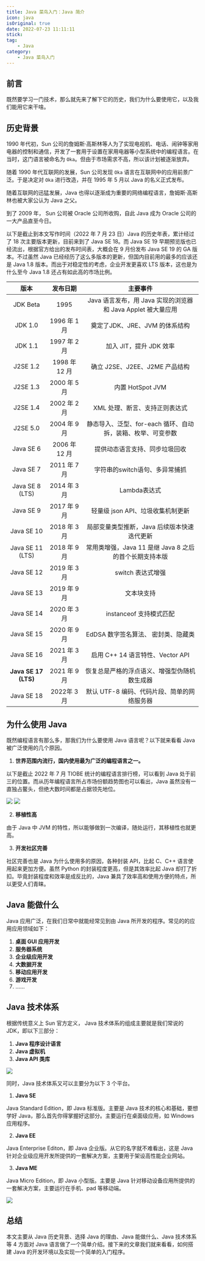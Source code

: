 ```yaml
---
title: Java 菜鸟入门：Java 简介
icon: java
isOriginal: true
date: 2022-07-23 11:11:11
stick:
tag:
    - Java
category:
    - Java 菜鸟入门
---
```




## 前言

既然要学习一门技术，那么就先来了解下它的历史，我们为什么要使用它，以及我们能用它来干啥。

## 历史背景

1990 年代初，Sun 公司的詹姆斯·高斯林等人为了实现电视机、电话、闹钟等家用电器的控制和通信，开发了一套用于设置在家用电器等小型系统中的编程语言。在当时，这门语言被命名为 `Oka`。但由于市场需求不高，所以该计划被逐渐放弃。

随着 1990 年代互联网的发展，Sun 公司发现 `Oka` 语言在互联网中的应用前景广泛。于是决定对 `Oka` 进行改造，并在 1995 年 5 月以 Java 的名义正式发布。

随着互联网的迅猛发展，Java 也得以逐渐成为重要的网络编程语言，詹姆斯·高斯林也被大家公认为 Java 之父。

到了 2009 年， Sun 公司被 Oracle 公司所收购，自此 Java 成为 Oracle 公司的一大产品直至今日。

以下是截止到本文写作时间（2022 年 7 月 23 日）Java 的历史年表，累计经过了 18 次主要版本更新，目前来到了 Java SE 18。而 Java SE 19 早期预览版也已经流出，根据官方给出的发布时间表，大概会在 9 月份发布 Java SE 19 的 GA 版本。不过虽然 Java 已经经历了这么多版本的更新，但国内目前用的最多的应该还是 Java 1.8 版本。而出于对稳定性的考虑，企业开发更喜欢 LTS 版本，这也是为什么至今 Java 1.8 还占有如此高的市场比例。

|         版本         |   发布日期    |                           主要事件                           |
| :------------------: | :-----------: | :----------------------------------------------------------: |
|       JDK Beta       |     1995      | Java 语言发布，用 Java 实现的浏览器和 Java Applet 被大量应用 |
|       JDK 1.0        | 1996 年 1 月  |                奠定了JDK、JRE、JVM 的体系结构                |
|       JDK 1.1        | 1997 年 2 月  |                   加入 JIT，提升 JDK 效率                    |
|       J2SE 1.2       | 1998 年 12 月 |                确立 J2SE、J2EE、J2ME 产品结构                |
|       J2SE 1.3       | 2000 年 5 月  |                       内置 HotSpot JVM                       |
|       J2SE 1.4       | 2002 年 2 月  |                XML 处理、断言、支持正则表达式                |
|       J2SE 5.0       | 2004 年 9 月  | 静态导入、泛型、for-each 循环、自动拆，装箱、枚举、可变参数  |
|      Java SE 6       | 2006 年 12 月 |                提供动态语言支持、同步垃圾回收                |
|      Java SE 7       | 2011 年 7 月  |                字符串的switch语句、多异常捕抓                |
|   Java SE 8 (LTS)    | 2014 年 3 月  |                         Lambda表达式                         |
|      Java SE 9       | 2017 年 9 月  |              轻量级 json API、垃圾收集机制更新               |
|      Java SE 10      | 2018 年 3 月  |         局部变量类型推断，Java 后续版本快速迭代更新          |
|   Java SE 11 (LTS)   | 2018 年 9 月  |    常用类增强，Java 11 是继 Java 8 之后的首个长期支持本版    |
|      Java SE 12      | 2019 年 3 月  |                      switch 表达式增强                       |
|      Java SE 13      | 2019 年 9 月  |                          文本块支持                          |
|      Java SE 14      | 2020 年 3 月  |                   instanceof 支持模式匹配                    |
|      Java SE 15      | 2020 年 9 月  |             EdDSA 数字签名算法、 密封类、隐藏类              |
|      Java SE 16      | 2021 年 3 月  |               启用 C++ 14 语言特性、Vector API               |
| **Java SE 17 (LTS)** | 2021 年 9 月  |         恢复总是严格的浮点语义、增强型伪随机数生成器         |
|      Java SE 18      |  2022年 3月   |         默认 UTF-8 编码、代码片段、简单的网络服务器          |

## 为什么使用 Java

既然编程语言有那么多，那我们为什么要使用 Java 语言呢？以下就来看看 Java 被广泛使用的几个原因。

1.   **世界范围内流行，国内使用最为广泛的编程语言之一。**

以下是截止 2022 年 7 月 TIOBE 统计的编程语言排行榜，可以看到 Java 处于前三的位置。而从历年编程语言所占市场份额趋势图也可以看出，Java 虽然没有一直独占鳌头，但绝大数时间都是占据领先地位。

![](https://img-blog.csdnimg.cn/6637fb1c44b9454f98a730133d895747.png)
![](https://img-blog.csdnimg.cn/f9b7d09d943c4bb38f8ec076c504fe41.png)

2. **移植性高**

由于 Java 中 JVM 的特性，所以能够做到一次编译，随处运行，其移植性也就更高。

3.   **开发社区完善**

社区完善也是 Java 为什么使用多的原因，各种封装 API，比起 C、C++ 语言使用起来更加方便。虽然 Python 的封装程度更高，但是其效率比起 Java 却打了折扣。毕竟封装程度和效率是成反比的，Java 兼具了效率高和使用方便的特点，所以更受人们青睐。

## Java 能做什么
Java 应用广泛，在我们日常中就能经常见到由 Java 所开发的程序。常见的的应用应用领域如下：
1. **桌面 GUI 应用开发**
2. **服务器系统**
3. **企业级应用开发**
4. **大数据开发**
5. **移动应用开发**
6. **游戏开发**
7. ……

## Java 技术体系

根据传统意义上 Sun 官方定义， Java 技术体系的组成主要就是我们常说的 JDK，即以下三部分：

1.   **Java 程序设计语言**
2.   **Java 虚拟机**
3.   **Java API 类库**

![](https://img-blog.csdnimg.cn/4dfc7057ff0f406187a2c7def724b99a.png)

同时，Java 技术体系又可以主要分为以下 3 个平台。

1.   **Java SE**

Java Standard Edition，即 Java 标准版。主要是 Java 技术的核心和基础，要想学好 Java，那么首先你得掌握好这部分。主要运行在桌面级应用，如 Windows 应用程序。

2.   **Java EE**

Java Enterprise Editon，即 Java  企业版。从它的名字就不难看出，这是 Java 针对企业级应用开发所提供的一套解决方案，主要用于架设高性能企业网站。

3.   **Java ME**

Java Micro Edition，即 Java 小型版。主要是 Java  针对移动设备应用所提供的一套解决方案，主要运行在手机、pad 等移动端。

![](https://img-blog.csdnimg.cn/b0ad3b942def40e2a6cec69f15072a27.png)

## 总结

本文主要从 Java 历史背景、选择 Java 的理由、Java 能做什么、Java 技术体系等 4 方面对 Java 语言做了一个简单介绍。接下来的文章我们就来看看，如何搭建 Java 的开发环境以及实现一个简单的入门程序。

